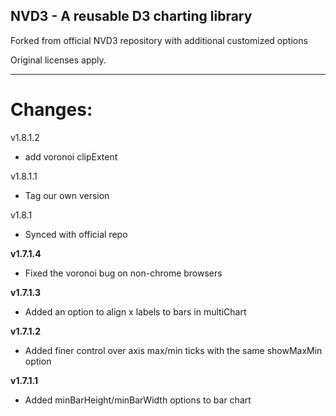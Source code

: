 ## NVD3 - A reusable D3 charting library

Forked from official NVD3 repository with additional customized options

Original licenses apply.

---
# Changes:
v1.8.1.2

* add voronoi clipExtent

v1.8.1.1

* Tag our own version

v1.8.1

* Synced with official repo

**v1.7.1.4**

* Fixed the voronoi bug on non-chrome browsers

**v1.7.1.3**

* Added an option to align x labels to bars in multiChart

**v1.7.1.2**

* Added finer control over axis max/min ticks with the same showMaxMin option

**v1.7.1.1**

* Added minBarHeight/minBarWidth options to bar chart
